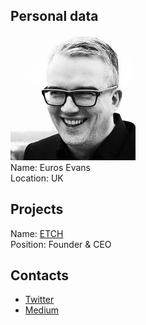 ## Personal data
![evans photo](photo/euros_evans.jpg)  
Name: Euros Evans  
Location: UK
## Projects 
Name: [ETCH](../projects/etch.md)  
Position: Founder & CEO
## Contacts
* [Twitter](https://twitter.com/euros?lang=en)  
* [Medium](https://medium.com/@euros)
